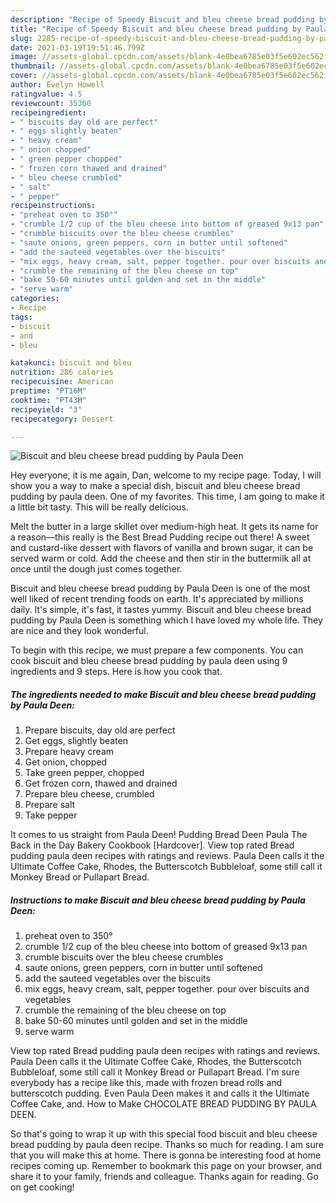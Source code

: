 ```yaml
---
description: "Recipe of Speedy Biscuit and bleu cheese bread pudding by Paula Deen"
title: "Recipe of Speedy Biscuit and bleu cheese bread pudding by Paula Deen"
slug: 2285-recipe-of-speedy-biscuit-and-bleu-cheese-bread-pudding-by-paula-deen
date: 2021-03-19T19:51:46.799Z
image: //assets-global.cpcdn.com/assets/blank-4e0bea6785e03f5e602ec562f230caae08da540cada707380b4fe1bbebba43da.png
thumbnail: //assets-global.cpcdn.com/assets/blank-4e0bea6785e03f5e602ec562f230caae08da540cada707380b4fe1bbebba43da.png
cover: //assets-global.cpcdn.com/assets/blank-4e0bea6785e03f5e602ec562f230caae08da540cada707380b4fe1bbebba43da.png
author: Evelyn Howell
ratingvalue: 4.5
reviewcount: 35360
recipeingredient:
- " biscuits day old are perfect"
- " eggs slightly beaten"
- " heavy cream"
- " onion chopped"
- " green pepper chopped"
- " frozen corn thawed and drained"
- " bleu cheese crumbled"
- " salt"
- " pepper"
recipeinstructions:
- "preheat oven to 350°"
- "crumble 1/2 cup of the bleu cheese into bottom of greased 9x13 pan"
- "crumble biscuits over the bleu cheese crumbles"
- "saute onions, green peppers, corn in butter until softened"
- "add the sauteed vegetables over the biscuits"
- "mix eggs, heavy cream, salt, pepper together. pour over biscuits and vegetables"
- "crumble the remaining of the bleu cheese on top"
- "bake 50-60 minutes until golden and set in the middle"
- "serve warm"
categories:
- Recipe
tags:
- biscuit
- and
- bleu

katakunci: biscuit and bleu 
nutrition: 286 calories
recipecuisine: American
preptime: "PT16M"
cooktime: "PT43M"
recipeyield: "3"
recipecategory: Dessert

---
```



![Biscuit and bleu cheese bread pudding by Paula Deen](//assets-global.cpcdn.com/assets/blank-4e0bea6785e03f5e602ec562f230caae08da540cada707380b4fe1bbebba43da.png)

Hey everyone, it is me again, Dan, welcome to my recipe page. Today, I will show you a way to make a special dish, biscuit and bleu cheese bread pudding by paula deen. One of my favorites. This time, I am going to make it a little bit tasty. This will be really delicious.

Melt the butter in a large skillet over medium-high heat. It gets its name for a reason—this really is the Best Bread Pudding recipe out there! A sweet and custard-like dessert with flavors of vanilla and brown sugar, it can be served warm or cold. Add the cheese and then stir in the buttermilk all at once until the dough just comes together.

Biscuit and bleu cheese bread pudding by Paula Deen is one of the most well liked of recent trending foods on earth. It's appreciated by millions daily. It's simple, it's fast, it tastes yummy. Biscuit and bleu cheese bread pudding by Paula Deen is something which I have loved my whole life. They are nice and they look wonderful.


To begin with this recipe, we must prepare a few components. You can cook biscuit and bleu cheese bread pudding by paula deen using 9 ingredients and 9 steps. Here is how you cook that.

<!--inarticleads1-->

##### The ingredients needed to make Biscuit and bleu cheese bread pudding by Paula Deen:

1. Prepare  biscuits, day old are perfect
1. Get  eggs, slightly beaten
1. Prepare  heavy cream
1. Get  onion, chopped
1. Take  green pepper, chopped
1. Get  frozen corn, thawed and drained
1. Prepare  bleu cheese, crumbled
1. Prepare  salt
1. Take  pepper


It comes to us straight from Paula Deen! Pudding Bread Deen Paula The Back in the Day Bakery Cookbook [Hardcover]. View top rated Bread pudding paula deen recipes with ratings and reviews. Paula Deen calls it the Ultimate Coffee Cake, Rhodes, the Butterscotch Bubbleloaf, some still call it Monkey Bread or Pullapart Bread. 

<!--inarticleads2-->

##### Instructions to make Biscuit and bleu cheese bread pudding by Paula Deen:

1. preheat oven to 350°
1. crumble 1/2 cup of the bleu cheese into bottom of greased 9x13 pan
1. crumble biscuits over the bleu cheese crumbles
1. saute onions, green peppers, corn in butter until softened
1. add the sauteed vegetables over the biscuits
1. mix eggs, heavy cream, salt, pepper together. pour over biscuits and vegetables
1. crumble the remaining of the bleu cheese on top
1. bake 50-60 minutes until golden and set in the middle
1. serve warm


View top rated Bread pudding paula deen recipes with ratings and reviews. Paula Deen calls it the Ultimate Coffee Cake, Rhodes, the Butterscotch Bubbleloaf, some still call it Monkey Bread or Pullapart Bread. I&#39;m sure everybody has a recipe like this, made with frozen bread rolls and butterscotch pudding. Even Paula Deen makes it and calls it the Ultimate Coffee Cake, and. How to Make CHOCOLATE BREAD PUDDING BY PAULA DEEN. 

So that's going to wrap it up with this special food biscuit and bleu cheese bread pudding by paula deen recipe. Thanks so much for reading. I am sure that you will make this at home. There is gonna be interesting food at home recipes coming up. Remember to bookmark this page on your browser, and share it to your family, friends and colleague. Thanks again for reading. Go on get cooking!
